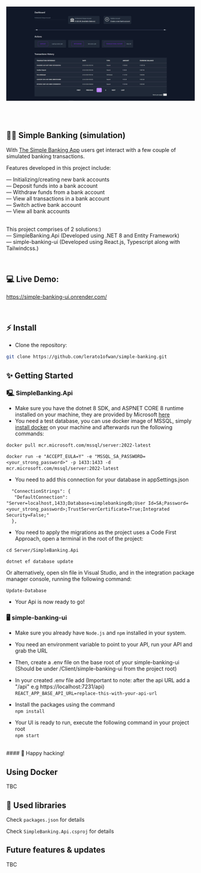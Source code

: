 ![Application screenshot](./Client/simple-banking-ui/public/screenshot.JPG)

<br/>
<br/>

## 🏦🏧 Simple Banking (simulation)

With [The Simple Banking App](https://simple-banking-ui.onrender.com/) users get interact with a few couple of simulated banking transactions.

Features developed in this project include:

— Initializing/creating new bank accounts<br />
— Deposit funds into a bank account<br />
— Withdraw funds from a bank account<br />
— View all transactions in a bank account<br />
— Switch active bank account<br />
— View all bank accounts<br />
<br />

This project comprises of 2 solutions:)<br />
— SimpleBanking.Api (Developed using .NET 8 and Entity Framework)<br />
— simple-banking-ui (Developed using React.js, Typescript along with Tailwindcss.)

<br/>

## 💻 Live Demo:

https://simple-banking-ui.onrender.com/

<br/>

## ⚡ Install

- Clone the repository:
```bash
git clone https://github.com/lerato1ofwan/simple-banking.git

```

## ✨ Getting Started

### 🖳 SimpleBanking.Api
- Make sure you have the dotnet 8 SDK, and ASPNET CORE 8 runtime installed on your machine, they are provided by Microsoft [here](https://dotnet.microsoft.com/en-us/download/dotnet/8.0)
- You need a test database, you can use docker image of MSSQL, simply [install docker](https://docs.docker.com/engine/install/) on your machine and afterwards run the following commands:
``` 
docker pull mcr.microsoft.com/mssql/server:2022-latest
```
``` 
docker run -e "ACCEPT_EULA=Y" -e "MSSQL_SA_PASSWORD=<your_strong_password>" -p 1433:1433 -d mcr.microsoft.com/mssql/server:2022-latest 
```
- You need to add this connection for your database in appSettings.json
```
  "ConnectionStrings": {
   "DefaultConnection": "Server=localhost,1433;Database=simplebankingdb;User Id=SA;Password=<your_strong_password>;TrustServerCertificate=True;Integrated Security=False;"
  },
```
- You need to apply the migrations as the project uses a Code First Approach, open a terminal in the root of the project:
```
cd Server/SimpleBanking.Api
```
```
dotnet ef database update
```
Or alternatively, open sln file in Visual Studio, and in the integration package manager console, running the following command:
```
Update-Database
```

- Your Api is now ready to go!

### 🖥 simple-banking-ui

- Make sure you already have `Node.js` and `npm` installed in your system.
- You need an environment variable to point to your API, run your API and grab the URL
- Then, create a .env file on the base root of your simple-banking-ui (Should be under /Client/simple-banking-ui from the project root)
- In your created .env file add (Important to note: after the api URL add a "/api" e.g https://localhost:7231/api) </br >
`
REACT_APP_BASE_API_URL=replace-this-with-your-api-url
`
- Install the packages using the command <br />
 `npm install`


- Your UI is ready to run, execute the following command in your project root <br />
 `npm start`
</br >
#### 🚀 Happy hacking!
</br >

## Using Docker
TBC

## 📙 Used libraries

Check `packages.json` for details

Check `SimpleBanking.Api.csproj` for details

## Future features & updates
TBC
